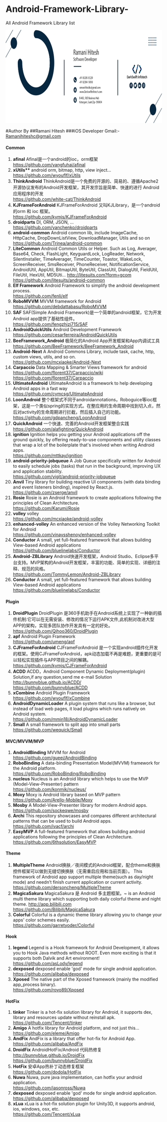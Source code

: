 # Android-Framework-Library-
All Android Framework Library list 

<img width="900" height="300" src="https://github.com/RamaniHiteshc/Android-Use-Library/blob/main/facebook.png" alt="hr">

#Author By
##Ramani  Hitesh 
###iOS Developer Gmail:- Ramanihiteshc@gmail.com

  <section class="normal markdown-section">
                                
 <h4 id="common"><a name="Framework_Common" id="Framework_Common"></a>Common</h4>
<ol>
<li><strong>afinal</strong>    Afinal是一个android的ioc，orm框架<br><a href="https://github.com/yangfuhai/afinal" target="_blank">https://github.com/yangfuhai/afinal</a></li>
<li><strong>xUtils**</strong>    android orm, bitmap, http, view inject...<br><a href="https://github.com/wyouflf/xUtils" target="_blank">https://github.com/wyouflf/xUtils</a></li>
<li><strong>ThinkAndroid</strong> ThinkAndroid是一个免费的开源的、简易的、遵循Apache2开源协议发布的Android开发框架，其开发宗旨是简单、快速的进行 Android应用程序的开发<br><a href="https://github.com/white-cat/ThinkAndroid" target="_blank">https://github.com/white-cat/ThinkAndroid</a></li>
<li><strong>KJFrameForAndroid</strong> KJFrameForAndroid 又叫KJLibrary，是一个android的orm 和 ioc 框架。<br><a href="https://github.com/kymjs/KJFrameForAndroid" target="_blank">https://github.com/kymjs/KJFrameForAndroid</a></li>
<li><strong>droidparts</strong>    DI, ORM, JSON, ...<br><a href="https://github.com/yanchenko/droidparts" target="_blank">https://github.com/yanchenko/droidparts</a></li>
<li><strong>android-common</strong>      Android common lib, include ImageCache, HttpCache, DropDownListView, DownloadManager, Utils and so on<br><a href="https://github.com/Trinea/android-common" target="_blank">https://github.com/Trinea/android-common</a></li>
<li><strong>LiteCommon</strong>   Android Common Utils or Helper. Such as Log, Averager, Base64, Check, FlashLight, KeyguardLock, LogReader, Network, SilentInstaller, TimeAverager, TimeCounter, Toastor, WakeLock, ScreenReceiver, SmsReceiver, PhoneReceiver, NotificationService, AndroidUtil, AppUtil, BitmapUtil, ByteUtil, ClassUtil, DialogUtil, FieldUtil, FileUtil, HexUtil, MD5Uti… <a href="http://litesuits.com/?form=gcom" target="_blank">http://litesuits.com?form=gcom</a><br><a href="https://github.com/litesuits/android-common" target="_blank">https://github.com/litesuits/android-common</a></li>
<li><strong>Elf Framework</strong> Android Framework to simplify the android development process.<br><a href="https://github.com/fenli/elf" target="_blank">https://github.com/fenli/elf</a></li>
<li><strong>RoboMVVM</strong>   MVVM framework for Android<br><a href="https://github.com/debdattabasu/RoboMVVM" target="_blank">https://github.com/debdattabasu/RoboMVVM</a></li>
<li><strong>SAF</strong>   SAF(Simple Android Framework)是一个简单的android框架，它为开发Android app提供了基础性组件。<br><a href="https://github.com/fengzhizi715/SAF" target="_blank">https://github.com/fengzhizi715/SAF</a></li>
<li><strong>AndroidQuickUtils</strong>   Android Development Framework<br><a href="https://github.com/cesarferreira/AndroidQuickUtils" target="_blank">https://github.com/cesarferreira/AndroidQuickUtils</a></li>
<li><strong>BeeFramework_Android</strong>  极简化的Android App开发框架和App内调试工具<br><a href="https://github.com/BeeFramework/BeeFramework_Android" target="_blank">https://github.com/BeeFramework/BeeFramework_Android</a></li>
<li><strong>Android-Next</strong>  A Android Commons Library, include task, cache, http, custom views, utils, and so on.<br><a href="https://github.com/mcxiaoke/Android-Next" target="_blank">https://github.com/mcxiaoke/Android-Next</a></li>
<li><strong>Carpaccio</strong>   Data Mapping &amp; Smarter Views framework for android <a href="https://github.com/florent37/Carpaccio/wiki" target="_blank">https://github.com/florent37/Carpaccio/wiki</a><br><a href="https://github.com/florent37/Carpaccio" target="_blank">https://github.com/florent37/Carpaccio</a></li>
<li><strong>UltimateAndroid</strong> UltimateAndroid is a framework to help developing Android apps in a fast way<br><a href="https://github.com/cymcsg/UltimateAndroid" target="_blank">https://github.com/cymcsg/UltimateAndroid</a></li>
<li><strong>LoonAndroid</strong> 整个框架式不同于androidannotations，Roboguice等ioc框架，这是一个类似spring的实现方式。在整应用的生命周期中找到切入点，然后对activity的生命周期进行拦截，然后插入自己的功能。<br><a href="https://github.com/gdpancheng/LoonAndroid" target="_blank">https://github.com/gdpancheng/LoonAndroid</a></li>
<li><strong>QuickAndroid</strong> 一个快速、完善的Android开发框架整合实践<br><a href="https://github.com/alafighting/QuickAndroid" target="_blank">https://github.com/alafighting/QuickAndroid</a></li>
<li><strong>ignition</strong> Ignition helps you getting your Android applications off the ground quickly, by offering ready-to-use components and utility classes that wrap a lot of the boilerplate that's involved when writing Android apps.<br><a href="https://github.com/mttkay/ignition" target="_blank">https://github.com/mttkay/ignition</a></li>
<li><strong>android-priority-jobqueue</strong>  A Job Queue specifically written for Android to easily schedule jobs (tasks) that run in the background, improving UX and application stability.<br><a href="https://github.com/yigit/android-priority-jobqueue" target="_blank">https://github.com/yigit/android-priority-jobqueue</a></li>
<li><strong>Anvil</strong> Tiny library for building reactive UI components (with data binding and event listeners binding), inspired by React.js.<br><a href="https://github.com/zserge/anvil" target="_blank">https://github.com/zserge/anvil</a></li>
<li><strong>Rosie</strong> Rosie is an Android framework to create applications following the principles of Clean Architecture.<br><a href="https://github.com/Karumi/Rosie" target="_blank">https://github.com/Karumi/Rosie</a></li>
<li><strong>volley</strong>  volley<br><a href="https://github.com/mcxiaoke/android-volley" target="_blank">https://github.com/mcxiaoke/android-volley</a></li>
<li><strong>enhanced-volley</strong>  An enhanced version of the Volley Networking Toolkit for Android<br><a href="https://github.com/vinaysshenoy/enhanced-volley" target="_blank">https://github.com/vinaysshenoy/enhanced-volley</a></li>
<li><strong>Conductor</strong>  A small, yet full-featured framework that allows building View-based Android applications<br><a href="https://github.com/bluelinelabs/Conductor" target="_blank">https://github.com/bluelinelabs/Conductor</a></li>
<li><strong>Android-ZBLibrary</strong>  Android快速开发框架，Android Studio、Eclipse多平台支持。MVP架构的Android开发框架，丰富的功能、简单的实现、详细的注释、规范的风格。<br><a href="https://github.com/TommyLemon/Android-ZBLibrary" target="_blank">https://github.com/TommyLemon/Android-ZBLibrary</a></li>
<li><strong>Conductor</strong>  A small, yet full-featured framework that allows building View-based Android applications<br><a href="https://github.com/bluelinelabs/Conductor" target="_blank">https://github.com/bluelinelabs/Conductor</a></li>
</ol>
<h4 id="plugin"><a name="Framework_Plugin" id="Framework_Plugin"></a>Plugin</h4>
<ol>
<li><strong>DroidPlugin</strong>   DroidPlugin 是360手机助手在Android系统上实现了一种新的插件机制:它可以在无需安装、修改的情况下运行APK文件,此机制对改进大型APP的架构，实现多团队协作开发具有一定的好处。<br><a href="https://github.com/Qihoo360/DroidPlugin" target="_blank">https://github.com/Qihoo360/DroidPlugin</a></li>
<li><strong>apf</strong>  Android Plugin Framework<br><a href="https://github.com/umeng/apf" target="_blank">https://github.com/umeng/apf</a></li>
<li><strong>CJFrameForAndroid</strong>  CJFrameForAndroid 是一个实现android插件化开发的框架。使用CJFrameForAndroid，apk动态加载不再是难题，更重要的是可以轻松实现插件与APP项目之间的解耦。<br><a href="https://github.com/kymjs/CJFrameForAndroid" target="_blank">https://github.com/kymjs/CJFrameForAndroid</a></li>
<li><strong>ACDD</strong> ACDD，Android Component Dynamic Deployment(plugin) Solution,if any question,send me e-mail Solution <a href="http://bunnyblue.github.io/ACDD/" target="_blank">http://bunnyblue.github.io/ACDD/</a><br><a href="https://github.com/bunnyblue/ACDD" target="_blank">https://github.com/bunnyblue/ACDD</a></li>
<li><strong>xCombine</strong> Android Plugin Framework<br><a href="https://github.com/wyouflf/xCombine" target="_blank">https://github.com/wyouflf/xCombine</a></li>
<li><strong>AndroidDynamicLoader</strong>   A plugin system that runs like a browser, but instead of load web pages, it load plugins which runs natively on Android system.<br><a href="https://github.com/mmin18/AndroidDynamicLoader" target="_blank">https://github.com/mmin18/AndroidDynamicLoader</a></li>
<li><strong>Small</strong> A small framework to split app into small parts<br><a href="https://github.com/wequick/Small" target="_blank">https://github.com/wequick/Small</a></li>
</ol>
<h4 id="mvcmvvmmvp"><a name="Framework_MVC_MVVM_MVP" id="Framework_MVC_MVVM_MVP"></a>MVC/MVVM/MVP</h4>
<ol>
<li><strong>AndroidBinding</strong>  MVVM for Android<br><a href="https://github.com/gueei/AndroidBinding" target="_blank">https://github.com/gueei/AndroidBinding</a></li>
<li><strong>RoboBinding</strong> A data-binding Presentation Model(MVVM) framework for the Android platform.<br><a href="https://github.com/RoboBinding/RoboBinding" target="_blank">https://github.com/RoboBinding/RoboBinding</a></li>
<li><strong>nucleus</strong>  Nucleus is an Android library which helps to use the MVP (Model-View-Presenter) pattern<br><a href="https://github.com/konmik/nucleus/" target="_blank">https://github.com/konmik/nucleus/</a></li>
<li><strong>Moxy</strong>  Moxy is Android library based on MVP pattern<br><a href="https://github.com/Arello-Mobile/Moxy" target="_blank">https://github.com/Arello-Mobile/Moxy</a></li>
<li><strong>Mosby</strong>  A Model-View-Presenter library for modern Android apps.<br><a href="https://github.com/sockeqwe/mosby" target="_blank">https://github.com/sockeqwe/mosby</a></li>
<li><strong>Archi</strong>  This repository showcases and compares different architectural patterns that can be used to build Android apps.<br><a href="https://github.com/ivacf/archi" target="_blank">https://github.com/ivacf/archi</a></li>
<li><strong>EasyMVP</strong> A full-featured framework that allows building android applications following the principles of Clean Architecture.<br><a href="https://github.com/6thsolution/EasyMVP" target="_blank">https://github.com/6thsolution/EasyMVP</a></li>
</ol>
<h4 id="theme"><a name="Framework_Theme" id="Framework_Theme"></a>Theme</h4>
<ol>
<li><strong>MultipleTheme</strong>  Android换肤／夜间模式的Android框架，配合theme和换肤控件框架可以做到无缝切换换肤（无需重启应用和当前页面）。 This framework of Android app support multiple theme(such as day/night mode) and needn’t finish current application or current activity.<br><a href="https://github.com/dersoncheng/MultipleTheme" target="_blank">https://github.com/dersoncheng/MultipleTheme</a></li>
<li><strong>MagicaSakura</strong>  MagicaSakura 是 Android 多主题框架。~ is an Android multi theme library which supporting both daily colorful theme and night theme. <a href="http://app.bilibili.com/" target="_blank">http://app.bilibili.com</a><br><a href="https://github.com/Bilibili/MagicaSakura" target="_blank">https://github.com/Bilibili/MagicaSakura</a>  </li>
<li><strong>Colorful</strong> Colorful is a dynamic theme library allowing you to change your apps' color schemes easily.<br><a href="https://github.com/garretyoder/Colorful" target="_blank">https://github.com/garretyoder/Colorful</a></li>
</ol>
<h4 id="hook"><a name="Framework_Hook" id="Framework_Hook"></a>Hook</h4>
<ol>
<li><strong>legend</strong>  Legend is a Hook framework for Android Development, it allows you to Hook Java methods without ROOT. Even more exciting is that it supports both Dalvik and Art environment!<br><a href="https://github.com/asLody/legend" target="_blank">https://github.com/asLody/legend</a></li>
<li><strong>dexposed</strong> dexposed enable 'god' mode for single android application.<br><a href="https://github.com/alibaba/dexposed" target="_blank">https://github.com/alibaba/dexposed</a></li>
<li><strong>Xposed</strong> The native part of the Xposed framework (mainly the modified app_process binary).<br><a href="https://github.com/rovo89/Xposed" target="_blank">https://github.com/rovo89/Xposed</a></li>
</ol>
<h4 id="hotfix"><a name="Framework_HotFix" id="Framework_HotFix"></a>HotFix</h4>
<ol>
<li><strong>tinker</strong>  Tinker is a hot-fix solution library for Android, it supports dex, library and resources update without reinstall apk.<br><a href="https://github.com/Tencent/tinker" target="_blank">https://github.com/Tencent/tinker</a></li>
<li><strong>Amigo</strong>  A hotfix library for Android platform, and not just this...<br><a href="https://github.com/eleme/Amigo" target="_blank">https://github.com/eleme/Amigo</a></li>
<li><strong>AndFix</strong>  AndFix is a library that offer hot-fix for Android App.<br><a href="https://github.com/alibaba/AndFix" target="_blank">https://github.com/alibaba/AndFix</a></li>
<li><strong>DroidFix</strong>   AndroidHotFix/Android 代码热修复 <a href="http://bunnyblue.github.io/DroidFix" target="_blank">http://bunnyblue.github.io/DroidFix</a><br><a href="https://github.com/bunnyblue/DroidFix" target="_blank">https://github.com/bunnyblue/DroidFix</a></li>
<li><strong>HotFix</strong>  安卓App热补丁动态修复框架<br><a href="https://github.com/dodola/HotFix" target="_blank">https://github.com/dodola/HotFix</a></li>
<li><strong>Nuwa</strong>  Nuwa, pure java implementation, can hotfix your android application.<br><a href="https://github.com/jasonross/Nuwa" target="_blank">https://github.com/jasonross/Nuwa</a></li>
<li><strong>dexposed</strong> dexposed enable 'god' mode for single android application.<br><a href="https://github.com/alibaba/dexposed" target="_blank">https://github.com/alibaba/dexposed</a></li>
<li><strong>xLua</strong> xLua is a hot-fix solution plugin for Unity3D, it supports android, ios, windows, osx, etc.<br><a href="https://github.com/Tencent/xLua" target="_blank">https://github.com/Tencent/xLua</a></li>
</ol>
   </section>
                            
